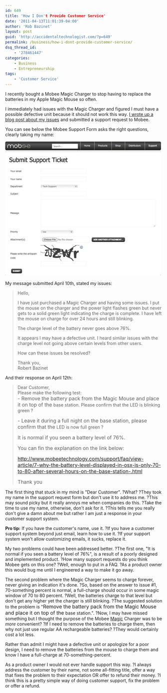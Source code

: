 ```yaml
---
id: 649
title: 'How I Don't Provide Customer Service'
date: '2011-04-13T11:01:39-04:00'
author: 'Rob Bazinet'
layout: post
guid: 'http://accidentaltechnologist.com/?p=649'
permalink: /business/how-i-dont-provide-customer-service/
dsq_thread_id:
    - '278461447'
categories:
    - Business
    - Entrepreneurship
tags:
    - 'Customer Service'
---
```


I recently bought a Mobee Magic Charger to stop having to replace the batteries in my Apple Magic Mouse so often.

I immediately had issues with the Magic Charger and figured I must have a possible defective unit because it should not work this way. [I wrote up a blog post about my issues](http://accidentaltechnologist.com/apple/the-confusing-mobee-magic-charger/) and submitted a support request to Mobee.

You can see below the Mobee Support Form asks the right questions, clearly taking my name:

![Mobee support](/assets/img/2011/04/mobee-support.jpg "mobee-support.jpg")

My message submitted April 10th, stated my issues:

> Hello,  
>   
> I have just purchased a Magic Charger and having some issues. I put the mouse on the charger and the power light flashes green but never gets to a solid green light indicating the charge is complete. I have left the mouse on charge for over 24 hours and still blinking.  
>   
> The charge level of the battery never goes above 76%.  
>   
> It appears I may have a defective unit. I heard similar issues with the charge level not going above certain levels from other users.  
>   
> How can these issues be resolved?  
>   
> Thank you,  
> Robert Bazinet

And their response on April 12th:

> <div>Dear Customer,</div><div>Please make the following test:</div><div><span style="font-size: medium;">- Remove the battery pack from the Magic Mouse and place it on top of the </span>base station. Please confirm that the LED is blinking green ?
> 
> <span style="font-size: medium;">- Leave it during a full night on the base station, please confirm that the </span>LED is now full green ?
> 
> <span style="font-size: medium;">It is normal if you seen a battery level of 76%.</span>
> 
> <span style="font-size: medium;">You can fin the explanation on the link below:</span>
> 
> <span style="font-size: medium;"><http://www.mobeetechnology.com/support/faq/view-article/7-why-the-battery-level-displayed-in-osx-is-only-70-to-80-after-several-hours-on-the-base-station-.html></span>
> 
> <span style="font-size: medium;">Thank you</span>
> 
> </div>

The first thing that stuck in my mind is "Dear Customer". ?What? ?They took my name in the support request form but don't use it to address me. ?This may sound picky but it really annoys me when companies do this. ?Take the time to use my name, otherwise, don't ask for it. ?This tells me you really don't give a damn about me but rather I am just a response in your customer support system.

**Pro tip:** If you have the customer's name, use it. ?If you have a customer support system beyond just email, learn how to use it. ?If your support system won't allow customizing emails, it sucks, replace it.

My two problems could have been addressed better. ?The first one, "It is normal if you seen a battery level of 76%", is a result of a poorly designed and implemented product. ?How many support requests do you think Mobee gets on this one? ?Well, enough to put in a FAQ. ?As a product owner this would bug me until I engineered a way to make it go away.

The second problem where the Magic Charger seems to charge forever, never giving an indication it's done. ?So, based on the answer to issue #1, 70-something percent is normal, a full-charge should occur in some magic window of 70 to 80 percent. ?Well, the batteries charge to that level but don't get any higher yet the charger is still blinking. ?The suggested solution to the problem is "<span style="font-size: medium;">Remove the battery pack from the Magic Mouse and place it on top of the </span>base station.". ?Now, I may have missed something but I thought the purpose of the Mobee <span style="text-decoration: underline;">Magic</span> Charger was to be *more* convenient? ?If I need to remove the batteries to charge them, then why not just use regular AA rechargeable batteries? ?They would certainly cost a lot less.

Rather than admit I might have a defective unit or apologize for a poor design, I need to remove the batteries from the mouse to charge them and know I have a full-charge at 70-something-percent.

As a product owner I would not ever handle support this way. ?I always address the customer by their name, not some all-fitting title, offer a way that fixes the problem to their expectation OR offer to refund their money. ?I think this is a pretty simple way of doing customer support, fix the problem or offer a refund.